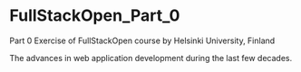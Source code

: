 # FullStackOpen_Part_0

Part 0 Exercise of FullStackOpen course by Helsinki University, Finland

The advances in web application development during the last few decades.
